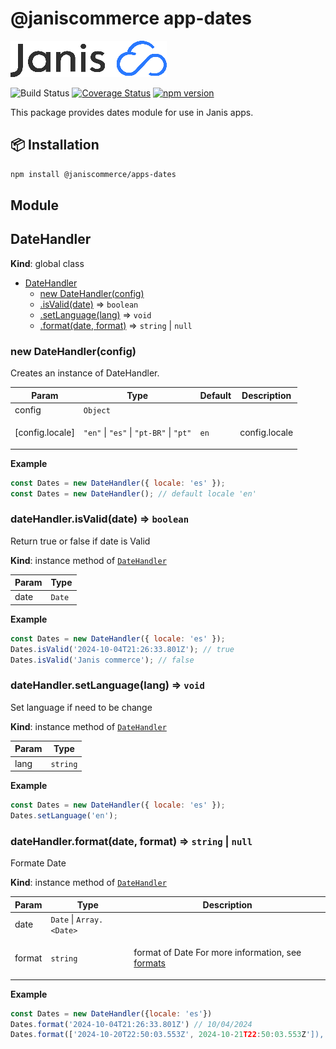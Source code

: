 # @janiscommerce app-dates

![janis-logo](brand-logo.png)

![Build Status](https://github.com/janis-commerce/apps-dates/workflows/Build%20Status/badge.svg)
[![Coverage Status](https://coveralls.io/repos/github/janis-commerce/apps-dates/badge.svg?branch=master)](https://coveralls.io/github/janis-commerce/apps-dates?branch=master)
[![npm version](https://badge.fury.io/js/%40janiscommerce%2Fapps-dates.svg)](https://www.npmjs.com/package/@janiscommerce/apps-dates)

This package provides dates module for use in Janis apps.

## 📦 Installation

```sh
npm install @janiscommerce/apps-dates
```

## Module

<a name="DateHandler"></a>

## DateHandler

**Kind**: global class

- [DateHandler](#DateHandler)
  - [new DateHandler(config)](#new_DateHandler_new)
  - [.isValid(date)](#DateHandler+isValid) ⇒ <code>boolean</code>
  - [.setLanguage(lang)](#DateHandler+setLanguage) ⇒ <code>void</code>
  - [.format(date, format)](#DateHandler+format) ⇒ <code>string</code> \| <code>null</code>

<a name="new_DateHandler_new"></a>

### new DateHandler(config)

<p>Creates an instance of DateHandler.</p>

| Param           | Type                                                                                                                        | Default         | Description          |
| --------------- | --------------------------------------------------------------------------------------------------------------------------- | --------------- | -------------------- |
| config          | <code>Object</code>                                                                                                         |                 |                      |
| [config.locale] | <code>&quot;en&quot;</code> \| <code>&quot;es&quot;</code> \| <code>&quot;pt-BR&quot;</code> \| <code>&quot;pt&quot;</code> | <code>en</code> | <p>config.locale</p> |

**Example**

```js
const Dates = new DateHandler({ locale: 'es' });
const Dates = new DateHandler(); // default locale 'en'
```

<a name="DateHandler+isValid"></a>

### dateHandler.isValid(date) ⇒ <code>boolean</code>

<p>Return true or false if date is Valid</p>

**Kind**: instance method of [<code>DateHandler</code>](#DateHandler)

| Param | Type              |
| ----- | ----------------- |
| date  | <code>Date</code> |

**Example**

```js
const Dates = new DateHandler({ locale: 'es' });
Dates.isValid('2024-10-04T21:26:33.801Z'); // true
Dates.isValid('Janis commerce'); // false
```

<a name="DateHandler+setLanguage"></a>

### dateHandler.setLanguage(lang) ⇒ <code>void</code>

<p>Set language if need to be change</p>

**Kind**: instance method of [<code>DateHandler</code>](#DateHandler)

| Param | Type                |
| ----- | ------------------- |
| lang  | <code>string</code> |

**Example**

```js
const Dates = new DateHandler({ locale: 'es' });
Dates.setLanguage('en');
```

<a name="DateHandler+format"></a>

### dateHandler.format(date, format) ⇒ <code>string</code> \| <code>null</code>

<p>Formate Date</p>

**Kind**: instance method of [<code>DateHandler</code>](#DateHandler)

| Param  | Type                                                 | Description                                                                                                   |
| ------ | ---------------------------------------------------- | ------------------------------------------------------------------------------------------------------------- |
| date   | <code>Date</code> \| <code>Array.&lt;Date&gt;</code> |                                                                                                               |
| format | <code>string</code>                                  | <p>format of Date For more information, see <a href="https://date-fns.org/v4.1.0/docs/format">formats</a></p> |

**Example**

```js
const Dates = new DateHandler({locale: 'es'})
Dates.format('2024-10-04T21:26:33.801Z') // 10/04/2024
Dates.format(['2024-10-20T22:50:03.553Z', 2024-10-21T22:50:03.553Z']), // '10/20 19:50 - 10/21 19:50
```
